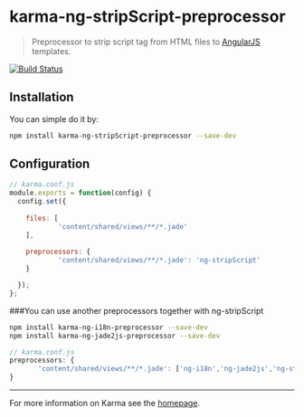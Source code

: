 # karma-ng-stripScript-preprocessor

> Preprocessor to strip script tag from HTML files to [AngularJS](http://angularjs.org/) templates.


[![Build Status](https://travis-ci.org/lsdev14/karma-ng-stripScript-preprocessor.svg?branch=master)](https://travis-ci.org/lsdev14/karma-ng-stripScript-preprocessor)

## Installation

You can simple do it by:
```bash
npm install karma-ng-stripScript-preprocessor --save-dev
```

## Configuration
```js
// karma.conf.js
module.exports = function(config) {
  config.set({
    
    files: [
            'content/shared/views/**/*.jade'
    ],
    
    preprocessors: {
            'content/shared/views/**/*.jade': 'ng-stripScript'
    }

  });
};
```

###You can use another preprocessors together with ng-stripScript

```bash
npm install karma-ng-i18n-preprocessor --save-dev
npm install karma-ng-jade2js-preprocessor --save-dev
```

```js
// karma.conf.js
preprocessors: {
       'content/shared/views/**/*.jade': ['ng-i18n','ng-jade2js','ng-stripScript']
}
```

----

For more information on Karma see the [homepage].

[homepage]: http://karma-runner.github.com
